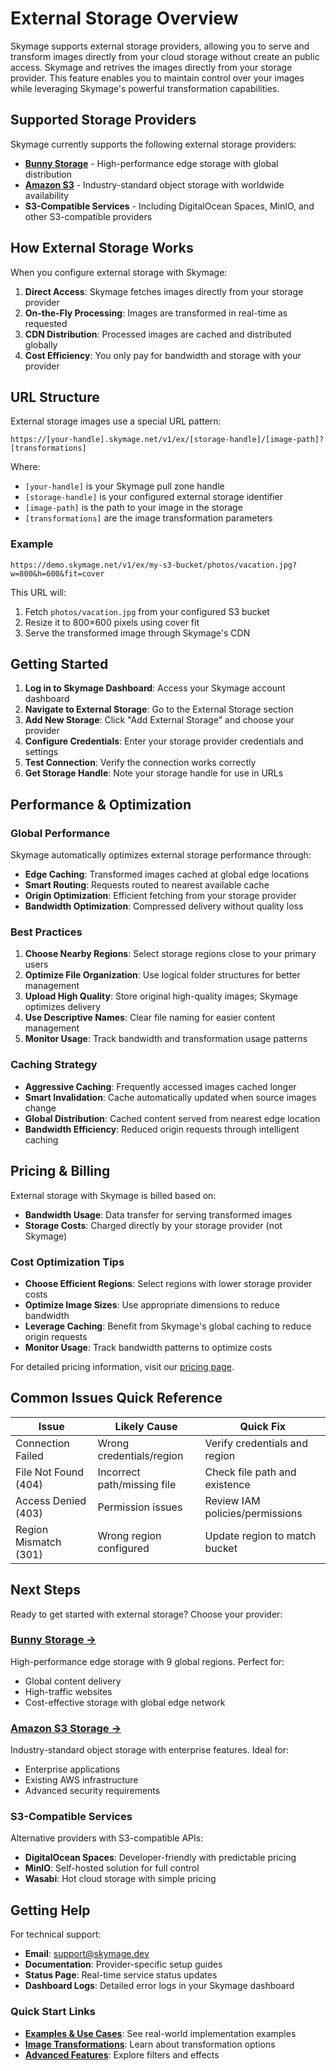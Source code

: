 # External Storage Overview

Skymage supports external storage providers, allowing you to serve and transform images directly from your cloud storage without create an public access. Skymage and retrives the images directly from your storage provider. This feature enables you to maintain control over your images while leveraging Skymage's powerful transformation capabilities.

## Supported Storage Providers

Skymage currently supports the following external storage providers:

- **[Bunny Storage](/bunny-storage.md)** - High-performance edge storage with global distribution
- **[Amazon S3](/s3-storage.md)** - Industry-standard object storage with worldwide availability
- **S3-Compatible Services** - Including DigitalOcean Spaces, MinIO, and other S3-compatible providers

## How External Storage Works

When you configure external storage with Skymage:

1. **Direct Access**: Skymage fetches images directly from your storage provider
2. **On-the-Fly Processing**: Images are transformed in real-time as requested
3. **CDN Distribution**: Processed images are cached and distributed globally
4. **Cost Efficiency**: You only pay for bandwidth and storage with your provider

## URL Structure

External storage images use a special URL pattern:

```
https://[your-handle].skymage.net/v1/ex/[storage-handle]/[image-path]?[transformations]
```

Where:
- `[your-handle]` is your Skymage pull zone handle
- `[storage-handle]` is your configured external storage identifier
- `[image-path]` is the path to your image in the storage
- `[transformations]` are the image transformation parameters

### Example

```
https://demo.skymage.net/v1/ex/my-s3-bucket/photos/vacation.jpg?w=800&h=600&fit=cover
```

This URL will:
1. Fetch `photos/vacation.jpg` from your configured S3 bucket
2. Resize it to 800×600 pixels using cover fit
3. Serve the transformed image through Skymage's CDN

## Getting Started

1. **Log in to Skymage Dashboard**: Access your Skymage account dashboard
2. **Navigate to External Storage**: Go to the External Storage section
3. **Add New Storage**: Click "Add External Storage" and choose your provider
4. **Configure Credentials**: Enter your storage provider credentials and settings
5. **Test Connection**: Verify the connection works correctly
6. **Get Storage Handle**: Note your storage handle for use in URLs

## Performance & Optimization

### Global Performance

Skymage automatically optimizes external storage performance through:

- **Edge Caching**: Transformed images cached at global edge locations
- **Smart Routing**: Requests routed to nearest available cache
- **Origin Optimization**: Efficient fetching from your storage provider
- **Bandwidth Optimization**: Compressed delivery without quality loss

### Best Practices

1. **Choose Nearby Regions**: Select storage regions close to your primary users
2. **Optimize File Organization**: Use logical folder structures for better management
3. **Upload High Quality**: Store original high-quality images; Skymage optimizes delivery
4. **Use Descriptive Names**: Clear file naming for easier content management
5. **Monitor Usage**: Track bandwidth and transformation usage patterns

### Caching Strategy

- **Aggressive Caching**: Frequently accessed images cached longer
- **Smart Invalidation**: Cache automatically updated when source images change
- **Global Distribution**: Cached content served from nearest edge location
- **Bandwidth Efficiency**: Reduced origin requests through intelligent caching

## Pricing & Billing

External storage with Skymage is billed based on:

- **Bandwidth Usage**: Data transfer for serving transformed images
- **Storage Costs**: Charged directly by your storage provider (not Skymage)

### Cost Optimization Tips

- **Choose Efficient Regions**: Select regions with lower storage provider costs
- **Optimize Image Sizes**: Use appropriate dimensions to reduce bandwidth
- **Leverage Caching**: Benefit from Skymage's global caching to reduce origin requests
- **Monitor Usage**: Track bandwidth patterns to optimize costs

For detailed pricing information, visit our [pricing page](https://skymage.dev/pricing).

## Common Issues Quick Reference

| Issue | Likely Cause | Quick Fix |
|-------|--------------|-----------|
| Connection Failed | Wrong credentials/region | Verify credentials and region |
| File Not Found (404) | Incorrect path/missing file | Check file path and existence |
| Access Denied (403) | Permission issues | Review IAM policies/permissions |
| Region Mismatch (301) | Wrong region configured | Update region to match bucket |

## Next Steps

Ready to get started with external storage? Choose your provider:

### **[Bunny Storage →](/bunny-storage.md)**
High-performance edge storage with 9 global regions. Perfect for:
- Global content delivery
- High-traffic websites
- Cost-effective storage with global edge network

### **[Amazon S3 Storage →](/s3-storage.md)**
Industry-standard object storage with enterprise features. Ideal for:
- Enterprise applications
- Existing AWS infrastructure
- Advanced security requirements

### **S3-Compatible Services**
Alternative providers with S3-compatible APIs:
- **DigitalOcean Spaces**: Developer-friendly with predictable pricing
- **MinIO**: Self-hosted solution for full control
- **Wasabi**: Hot cloud storage with simple pricing

## Getting Help

For technical support:
- **Email**: support@skymage.dev
- **Documentation**: Provider-specific setup guides
- **Status Page**: Real-time service status updates
- **Dashboard Logs**: Detailed error logs in your Skymage dashboard

### Quick Start Links

- **[Examples & Use Cases](/examples.md)**: See real-world implementation examples
- **[Image Transformations](/resizing.md)**: Learn about transformation options
- **[Advanced Features](/filters.md)**: Explore filters and effects
